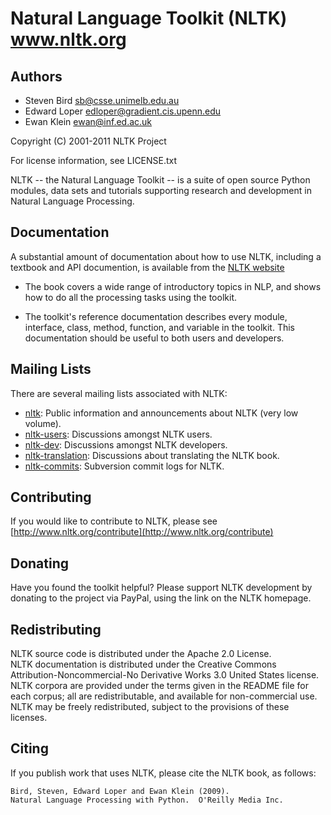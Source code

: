 Natural Language Toolkit (NLTK)   www.nltk.org
====================================

Authors
----------------
  - Steven Bird <sb@csse.unimelb.edu.au>
  - Edward Loper <edloper@gradient.cis.upenn.edu>
  - Ewan Klein <ewan@inf.ed.ac.uk>

Copyright (C) 2001-2011 NLTK Project

For license information, see LICENSE.txt

NLTK -- the Natural Language Toolkit -- is a suite of open source
Python modules, data sets and tutorials supporting research and
development in Natural Language Processing.

Documentation
------------------------
A substantial amount of documentation about how
to use NLTK, including a textbook and API documention, is
available from the [NLTK website](http://www.nltk.org/)

  - The book covers a wide range of introductory topics in NLP, and
    shows how to do all the processing tasks using the toolkit.

  - The toolkit's reference documentation describes every module,
    interface, class, method, function, and variable in the toolkit.
    This documentation should be useful to both users and developers.  

Mailing Lists
--------------------
 There are several mailing lists associated with NLTK:

  - [nltk](http://groups.google.com/group/nltk): Public information and announcements about NLTK (very low volume).
  - [nltk-users](http://groups.google.com/group/nltk-users): Discussions amongst NLTK users.
  - [nltk-dev](http://groups.google.com/group/nltk-dev): Discussions amongst NLTK developers.
  - [nltk-translation](http://groups.google.com/group/nltk-translation): Discussions about translating the NLTK book.
  - [nltk-commits](http://groups.google.com/group/nltk-commits): Subversion commit logs for NLTK.
      

Contributing
------------------
 If you would like to contribute to NLTK, please see [http://www.nltk.org/contribute](http://www.nltk.org/contribute)

Donating
---------------
Have you found the toolkit helpful?  Please support NLTK development 
by donating to the project via PayPal, using the link on the NLTK homepage.

Redistributing
----------------------
NLTK source code is distributed under the Apache 2.0 License.  
NLTK documentation is distributed under the Creative Commons Attribution-Noncommercial-No Derivative Works 3.0 United States license.  
NLTK corpora are provided under the terms given in the README file for each corpus; all are redistributable, and available for non-commercial use.  
NLTK may be freely redistributed, subject to the provisions of these licenses.  

Citing
---------
 If you publish work that uses NLTK, please cite the NLTK book, as follows:

    Bird, Steven, Edward Loper and Ewan Klein (2009).
    Natural Language Processing with Python.  O'Reilly Media Inc.
